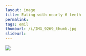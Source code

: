 ```yaml
---
layout: image
title: Eating with nearly 6 teeth
permalink: 
tags: emil
thumburl: /i/IMG_9269_thumb.jpg
slideurl: 
---
```


![]({{site.url}}/i/IMG_9269.jpg)


